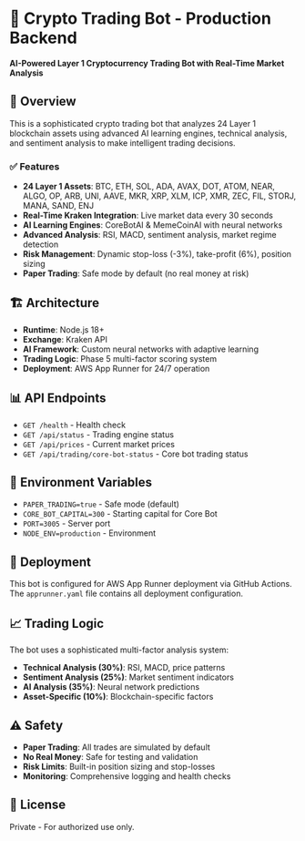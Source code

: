 # 🚀 Crypto Trading Bot - Production Backend

**AI-Powered Layer 1 Cryptocurrency Trading Bot with Real-Time Market Analysis**

## 🎯 Overview

This is a sophisticated crypto trading bot that analyzes 24 Layer 1 blockchain assets using advanced AI learning engines, technical analysis, and sentiment analysis to make intelligent trading decisions.

### ✅ Features

- **24 Layer 1 Assets**: BTC, ETH, SOL, ADA, AVAX, DOT, ATOM, NEAR, ALGO, OP, ARB, UNI, AAVE, MKR, XRP, XLM, ICP, XMR, ZEC, FIL, STORJ, MANA, SAND, ENJ
- **Real-Time Kraken Integration**: Live market data every 30 seconds
- **AI Learning Engines**: CoreBotAI & MemeCoinAI with neural networks
- **Advanced Analysis**: RSI, MACD, sentiment analysis, market regime detection
- **Risk Management**: Dynamic stop-loss (-3%), take-profit (6%), position sizing
- **Paper Trading**: Safe mode by default (no real money at risk)

## 🏗️ Architecture

- **Runtime**: Node.js 18+
- **Exchange**: Kraken API
- **AI Framework**: Custom neural networks with adaptive learning
- **Trading Logic**: Phase 5 multi-factor scoring system
- **Deployment**: AWS App Runner for 24/7 operation

## 📊 API Endpoints

- `GET /health` - Health check
- `GET /api/status` - Trading engine status
- `GET /api/prices` - Current market prices
- `GET /api/trading/core-bot-status` - Core bot trading status

## 🔧 Environment Variables

- `PAPER_TRADING=true` - Safe mode (default)
- `CORE_BOT_CAPITAL=300` - Starting capital for Core Bot
- `PORT=3005` - Server port
- `NODE_ENV=production` - Environment

## 🚀 Deployment

This bot is configured for AWS App Runner deployment via GitHub Actions. The `apprunner.yaml` file contains all deployment configuration.

## 📈 Trading Logic

The bot uses a sophisticated multi-factor analysis system:

- **Technical Analysis (30%)**: RSI, MACD, price patterns
- **Sentiment Analysis (25%)**: Market sentiment indicators  
- **AI Analysis (35%)**: Neural network predictions
- **Asset-Specific (10%)**: Blockchain-specific factors

## ⚠️ Safety

- **Paper Trading**: All trades are simulated by default
- **No Real Money**: Safe for testing and validation
- **Risk Limits**: Built-in position sizing and stop-losses
- **Monitoring**: Comprehensive logging and health checks

## 📝 License

Private - For authorized use only.
